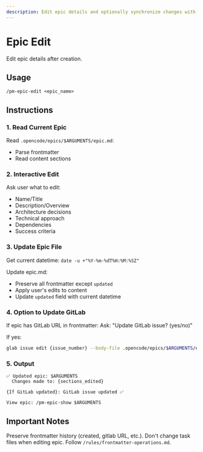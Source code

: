 ```yaml
---
description: Edit epic details and optionally synchronize changes with GitLab
---
```


# Epic Edit

Edit epic details after creation.

## Usage
```
/pm-epic-edit <epic_name>
```

## Instructions

### 1. Read Current Epic

Read `.opencode/epics/$ARGUMENTS/epic.md`:
- Parse frontmatter
- Read content sections

### 2. Interactive Edit

Ask user what to edit:
- Name/Title
- Description/Overview
- Architecture decisions
- Technical approach
- Dependencies
- Success criteria

### 3. Update Epic File

Get current datetime: `date -u +"%Y-%m-%dT%H:%M:%SZ"`

Update epic.md:
- Preserve all frontmatter except `updated`
- Apply user's edits to content
- Update `updated` field with current datetime

### 4. Option to Update GitLab

If epic has GitLab URL in frontmatter:
Ask: "Update GitLab issue? (yes/no)"

If yes:
```bash
glab issue edit {issue_number} --body-file .opencode/epics/$ARGUMENTS/epic.md
```

### 5. Output

```
✅ Updated epic: $ARGUMENTS
  Changes made to: {sections_edited}
  
{If GitLab updated}: GitLab issue updated ✅

View epic: /pm-epic-show $ARGUMENTS
```

## Important Notes

Preserve frontmatter history (created, gitlab URL, etc.).
Don't change task files when editing epic.
Follow `/rules/frontmatter-operations.md`.
